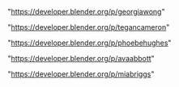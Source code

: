  
"https://developer.blender.org/p/georgiawong"


"https://developer.blender.org/p/tegancameron"


"https://developer.blender.org/p/phoebehughes"


"https://developer.blender.org/p/avaabbott"


"https://developer.blender.org/p/miabriggs"


 
